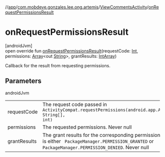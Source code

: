 //[app](../../../index.md)/[com.mobdeve.gonzales.lee.ong.artemis](../index.md)/[ViewCommentsActivity](index.md)/[onRequestPermissionsResult](on-request-permissions-result.md)

# onRequestPermissionsResult

[androidJvm]\
open override fun [onRequestPermissionsResult](on-request-permissions-result.md)(requestCode: [Int](https://kotlinlang.org/api/latest/jvm/stdlib/kotlin/-int/index.html), permissions: [Array](https://kotlinlang.org/api/latest/jvm/stdlib/kotlin/-array/index.html)<out [String](https://kotlinlang.org/api/latest/jvm/stdlib/kotlin/-string/index.html)>, grantResults: [IntArray](https://kotlinlang.org/api/latest/jvm/stdlib/kotlin/-int-array/index.html))

Callback for the result from requesting permissions.

## Parameters

androidJvm

| | |
|---|---|
| requestCode | The request code passed in <code>     ActivityCompat.requestPermissions(android.app.Activity, String[], int)</code> |
| permissions | The requested permissions. Never null |
| grantResults | The grant results for the corresponding permissions which is either <code>     PackageManager.PERMISSION_GRANTED</code> or <code>PackageManager.PERMISSION_DENIED</code>.     Never null |
